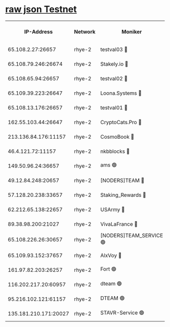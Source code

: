 
[raw json Testnet](https://rpc-check.quickt.stavr.tech/quickt/rpc-quickt-result.json)
=


<table><tr><th>IP-Address</th><th>Network</th><th>Moniker</th><th>Latest Block Height</th><th>Earliest Block Height</th><th>Catching Up</th><th>Tx Index</th><th>Voting Power</th><th>Scan Time</th></tr><tr><td>65.108.2.27:26657</td><td>rhye-2</td><td>testval03 🔴</td><td>664473</td><td>1</td><td>False</td><td>on</td><td>11002050</td><td>2024-02-05T07:16:43.296375158UTC</td></tr><tr><td>65.108.79.246:26674</td><td>rhye-2</td><td>Stakely.io 🔴</td><td>664474</td><td>1</td><td>False</td><td>on</td><td>10010</td><td>2024-02-05T07:16:47.799686225UTC</td></tr><tr><td>65.108.65.94:26657</td><td>rhye-2</td><td>testval02 🔴</td><td>664474</td><td>1</td><td>False</td><td>on</td><td>11002050</td><td>2024-02-05T07:16:50.595026309UTC</td></tr><tr><td>65.109.39.223:26647</td><td>rhye-2</td><td>Loona.Systems 🔴</td><td>664475</td><td>1</td><td>False</td><td>off</td><td>86949</td><td>2024-02-05T07:16:53.611400909UTC</td></tr><tr><td>65.108.13.176:26657</td><td>rhye-2</td><td>testval01 🔴</td><td>664475</td><td>1</td><td>False</td><td>on</td><td>13082010</td><td>2024-02-05T07:16:54.361957674UTC</td></tr><tr><td>162.55.103.44:26647</td><td>rhye-2</td><td>CryptoCats.Pro 🔴</td><td>664481</td><td>1</td><td>False</td><td>off</td><td>9999</td><td>2024-02-05T07:17:24.782388812UTC</td></tr><tr><td>213.136.84.176:11157</td><td>rhye-2</td><td>CosmoBook 🔴</td><td>664479</td><td>65301</td><td>False</td><td>off</td><td>1528057</td><td>2024-02-05T07:17:18.348192797UTC</td></tr><tr><td>46.4.121.72:11157</td><td>rhye-2</td><td>nkbblocks 🔴</td><td>664472</td><td>70101</td><td>False</td><td>off</td><td>81491</td><td>2024-02-05T07:16:35.275317562UTC</td></tr><tr><td>149.50.96.24:36657</td><td>rhye-2</td><td>ams 🟢</td><td>664477</td><td>133501</td><td>False</td><td>on</td><td>0</td><td>2024-02-05T07:17:07.765471743UTC</td></tr><tr><td>49.12.84.248:20657</td><td>rhye-2</td><td>[NODERS]TEAM 🔴</td><td>664477</td><td>146001</td><td>False</td><td>on</td><td>59690</td><td>2024-02-05T07:17:05.335269089UTC</td></tr><tr><td>57.128.20.238:33657</td><td>rhye-2</td><td>Staking_Rewards 🔴</td><td>664475</td><td>149101</td><td>False</td><td>on</td><td>9900</td><td>2024-02-05T07:16:53.279264316UTC</td></tr><tr><td>62.212.65.138:22657</td><td>rhye-2</td><td>USArmy 🔴</td><td>563100</td><td>198001</td><td>False</td><td>on</td><td>59069</td><td>2024-02-05T07:16:42.575380559UTC</td></tr><tr><td>89.38.98.200:21027</td><td>rhye-2</td><td>VivaLaFrance 🔴</td><td>664472</td><td>220501</td><td>False</td><td>off</td><td>10000</td><td>2024-02-05T07:16:37.798428098UTC</td></tr><tr><td>65.108.226.26:30657</td><td>rhye-2</td><td>[NODERS]TEAM_SERVICE 🟢</td><td>664475</td><td>241501</td><td>False</td><td>on</td><td>0</td><td>2024-02-05T07:16:53.943216439UTC</td></tr><tr><td>65.109.93.152:37657</td><td>rhye-2</td><td>AlxVoy 🔴</td><td>664472</td><td>315173</td><td>False</td><td>on</td><td>143351</td><td>2024-02-05T07:16:40.218844493UTC</td></tr><tr><td>161.97.82.203:26257</td><td>rhye-2</td><td>Fort 🟢</td><td>563100</td><td>330438</td><td>False</td><td>on</td><td>0</td><td>2024-02-05T07:16:34.966282563UTC</td></tr><tr><td>116.202.217.20:60957</td><td>rhye-2</td><td>dteam 🟢</td><td>664474</td><td>421794</td><td>False</td><td>on</td><td>0</td><td>2024-02-05T07:16:50.961199470UTC</td></tr><tr><td>95.216.102.121:61157</td><td>rhye-2</td><td>DTEAM 🟢</td><td>657915</td><td>656801</td><td>False</td><td>on</td><td>0</td><td>2024-02-05T07:16:48.167462392UTC</td></tr><tr><td>135.181.210.171:20027</td><td>rhye-2</td><td>STAVR-Service 🟢</td><td>664476</td><td>661501</td><td>False</td><td>on</td><td>0</td><td>2024-02-05T07:17:02.975166781UTC</td></tr></table>